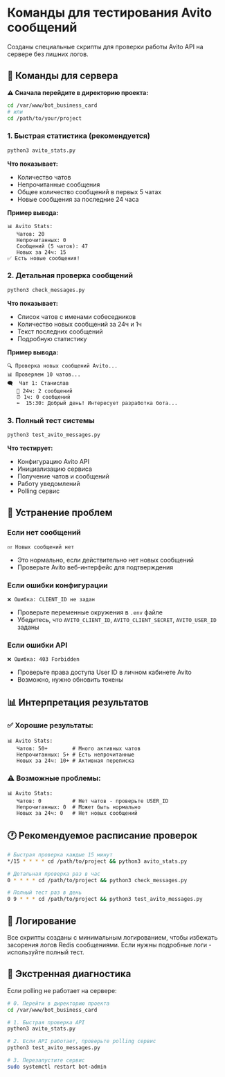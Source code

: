 # Команды для тестирования Avito сообщений

Созданы специальные скрипты для проверки работы Avito API на сервере без лишних логов.

## 🚀 Команды для сервера

**⚠️ Сначала перейдите в директорию проекта:**
```bash
cd /var/www/bot_business_card
# или
cd /path/to/your/project
```

### 1. Быстрая статистика (рекомендуется)
```bash
python3 avito_stats.py
```

**Что показывает:**
- Количество чатов
- Непрочитанные сообщения
- Общее количество сообщений в первых 5 чатах
- Новые сообщения за последние 24 часа

**Пример вывода:**
```
📊 Avito Stats:
   Чатов: 20
   Непрочитанных: 0
   Сообщений (5 чатов): 47
   Новых за 24ч: 15
✅ Есть новые сообщения!
```

### 2. Детальная проверка сообщений
```bash
python3 check_messages.py
```

**Что показывает:**
- Список чатов с именами собеседников
- Количество новых сообщений за 24ч и 1ч
- Текст последних сообщений
- Подробную статистику

**Пример вывода:**
```
🔍 Проверка новых сообщений Avito...
📊 Проверяем 10 чатов...
🗨️  Чат 1: Станислав
   📅 24ч: 2 сообщений
   ⏰ 1ч: 0 сообщений
   ⬅️  15:30: Добрый день! Интересует разработка бота...
```

### 3. Полный тест системы
```bash
python3 test_avito_messages.py
```

**Что тестирует:**
- Конфигурацию Avito API
- Инициализацию сервиса
- Получение чатов и сообщений
- Работу уведомлений
- Polling сервис

## 🔧 Устранение проблем

### Если нет сообщений
```
💤 Новых сообщений нет
```
- Это нормально, если действительно нет новых сообщений
- Проверьте Avito веб-интерфейс для подтверждения

### Если ошибки конфигурации
```
❌ Ошибка: CLIENT_ID не задан
```
- Проверьте переменные окружения в `.env` файле
- Убедитесь, что `AVITO_CLIENT_ID`, `AVITO_CLIENT_SECRET`, `AVITO_USER_ID` заданы

### Если ошибки API
```
❌ Ошибка: 403 Forbidden
```
- Проверьте права доступа User ID в личном кабинете Avito
- Возможно, нужно обновить токены

## 📊 Интерпретация результатов

### ✅ Хорошие результаты:
```
📊 Avito Stats:
   Чатов: 50+        # Много активных чатов
   Непрочитанных: 5+ # Есть непрочитанные
   Новых за 24ч: 10+ # Активная переписка
```

### ⚠️ Возможные проблемы:
```
📊 Avito Stats:
   Чатов: 0          # Нет чатов - проверьте USER_ID
   Непрочитанных: 0  # Может быть нормально
   Новых за 24ч: 0   # Нет новых сообщений
```

## 🕐 Рекомендуемое расписание проверок

```bash
# Быстрая проверка каждые 15 минут
*/15 * * * * cd /path/to/project && python3 avito_stats.py

# Детальная проверка раз в час  
0 * * * * cd /path/to/project && python3 check_messages.py

# Полный тест раз в день
0 9 * * * cd /path/to/project && python3 test_avito_messages.py
```

## 📝 Логирование

Все скрипты созданы с минимальным логированием, чтобы избежать засорения логов Redis сообщениями. Если нужны подробные логи - используйте полный тест.

## 🚨 Экстренная диагностика

Если polling не работает на сервере:
```bash
# 0. Перейти в директорию проекта
cd /var/www/bot_business_card

# 1. Быстрая проверка API
python3 avito_stats.py

# 2. Если API работает, проверьте polling сервис
python3 test_avito_messages.py

# 3. Перезапустите сервис
sudo systemctl restart bot-admin
```